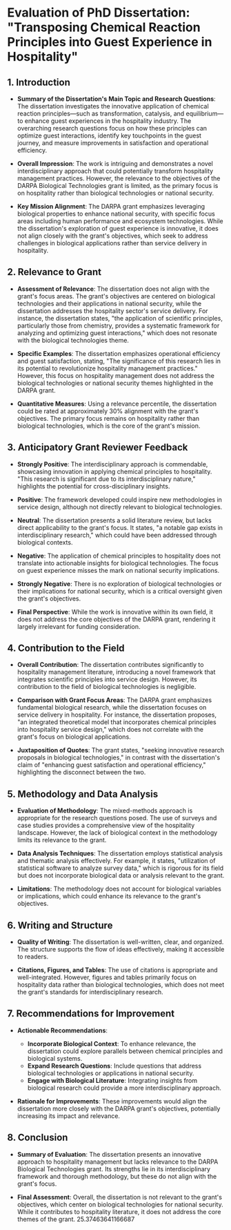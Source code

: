 # Evaluation of PhD Dissertation: "Transposing Chemical Reaction Principles into Guest Experience in Hospitality"

## 1. Introduction
- **Summary of the Dissertation's Main Topic and Research Questions**: 
  The dissertation investigates the innovative application of chemical reaction principles—such as transformation, catalysis, and equilibrium—to enhance guest experiences in the hospitality industry. The overarching research questions focus on how these principles can optimize guest interactions, identify key touchpoints in the guest journey, and measure improvements in satisfaction and operational efficiency.

- **Overall Impression**: 
  The work is intriguing and demonstrates a novel interdisciplinary approach that could potentially transform hospitality management practices. However, the relevance to the objectives of the DARPA Biological Technologies grant is limited, as the primary focus is on hospitality rather than biological technologies or national security.

- **Key Mission Alignment**: 
  The DARPA grant emphasizes leveraging biological properties to enhance national security, with specific focus areas including human performance and ecosystem technologies. While the dissertation's exploration of guest experience is innovative, it does not align closely with the grant's objectives, which seek to address challenges in biological applications rather than service delivery in hospitality.

## 2. Relevance to Grant
- **Assessment of Relevance**: 
  The dissertation does not align with the grant's focus areas. The grant's objectives are centered on biological technologies and their applications in national security, while the dissertation addresses the hospitality sector's service delivery. For instance, the dissertation states, "the application of scientific principles, particularly those from chemistry, provides a systematic framework for analyzing and optimizing guest interactions," which does not resonate with the biological technologies theme.

- **Specific Examples**: 
  The dissertation emphasizes operational efficiency and guest satisfaction, stating, "The significance of this research lies in its potential to revolutionize hospitality management practices." However, this focus on hospitality management does not address the biological technologies or national security themes highlighted in the DARPA grant.

- **Quantitative Measures**: 
  Using a relevance percentile, the dissertation could be rated at approximately 30% alignment with the grant's objectives. The primary focus remains on hospitality rather than biological technologies, which is the core of the grant's mission.

## 3. Anticipatory Grant Reviewer Feedback
- **Strongly Positive**: 
  The interdisciplinary approach is commendable, showcasing innovation in applying chemical principles to hospitality. "This research is significant due to its interdisciplinary nature," highlights the potential for cross-disciplinary insights.

- **Positive**: 
  The framework developed could inspire new methodologies in service design, although not directly relevant to biological technologies. 

- **Neutral**: 
  The dissertation presents a solid literature review, but lacks direct applicability to the grant's focus. It states, "a notable gap exists in interdisciplinary research," which could have been addressed through biological contexts.

- **Negative**: 
  The application of chemical principles to hospitality does not translate into actionable insights for biological technologies. The focus on guest experience misses the mark on national security implications.

- **Strongly Negative**: 
  There is no exploration of biological technologies or their implications for national security, which is a critical oversight given the grant's objectives.

- **Final Perspective**: 
  While the work is innovative within its own field, it does not address the core objectives of the DARPA grant, rendering it largely irrelevant for funding consideration.

## 4. Contribution to the Field
- **Overall Contribution**: 
  The dissertation contributes significantly to hospitality management literature, introducing a novel framework that integrates scientific principles into service design. However, its contribution to the field of biological technologies is negligible.

- **Comparison with Grant Focus Areas**: 
  The DARPA grant emphasizes fundamental biological research, while the dissertation focuses on service delivery in hospitality. For instance, the dissertation proposes, "an integrated theoretical model that incorporates chemical principles into hospitality service design," which does not correlate with the grant's focus on biological applications.

- **Juxtaposition of Quotes**: 
  The grant states, "seeking innovative research proposals in biological technologies," in contrast with the dissertation's claim of "enhancing guest satisfaction and operational efficiency," highlighting the disconnect between the two.

## 5. Methodology and Data Analysis
- **Evaluation of Methodology**: 
  The mixed-methods approach is appropriate for the research questions posed. The use of surveys and case studies provides a comprehensive view of the hospitality landscape. However, the lack of biological context in the methodology limits its relevance to the grant.

- **Data Analysis Techniques**: 
  The dissertation employs statistical analysis and thematic analysis effectively. For example, it states, "utilization of statistical software to analyze survey data," which is rigorous for its field but does not incorporate biological data or analysis relevant to the grant.

- **Limitations**: 
  The methodology does not account for biological variables or implications, which could enhance its relevance to the grant's objectives.

## 6. Writing and Structure
- **Quality of Writing**: 
  The dissertation is well-written, clear, and organized. The structure supports the flow of ideas effectively, making it accessible to readers.

- **Citations, Figures, and Tables**: 
  The use of citations is appropriate and well-integrated. However, figures and tables primarily focus on hospitality data rather than biological technologies, which does not meet the grant's standards for interdisciplinary research.

## 7. Recommendations for Improvement
- **Actionable Recommendations**:
  - **Incorporate Biological Context**: To enhance relevance, the dissertation could explore parallels between chemical principles and biological systems.
  - **Expand Research Questions**: Include questions that address biological technologies or applications in national security.
  - **Engage with Biological Literature**: Integrating insights from biological research could provide a more interdisciplinary approach.

- **Rationale for Improvements**: 
  These improvements would align the dissertation more closely with the DARPA grant's objectives, potentially increasing its impact and relevance.

## 8. Conclusion
- **Summary of Evaluation**: 
  The dissertation presents an innovative approach to hospitality management but lacks relevance to the DARPA Biological Technologies grant. Its strengths lie in its interdisciplinary framework and thorough methodology, but these do not align with the grant's focus.

- **Final Assessment**: 
  Overall, the dissertation is not relevant to the grant's objectives, which center on biological technologies for national security. While it contributes to hospitality literature, it does not address the core themes of the grant. 25.37463641166687